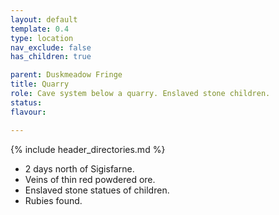 ```yaml
---
layout: default
template: 0.4
type: location
nav_exclude: false
has_children: true

parent: Duskmeadow Fringe
title: Quarry
role: Cave system below a quarry. Enslaved stone children.
status: 
flavour: 

---
```


{% include header_directories.md %}

- 2 days north of Sigisfarne.
- Veins of thin red powdered ore.
- Enslaved stone statues of children.
- Rubies found.
